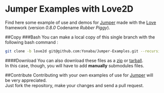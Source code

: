 Jumper Examples with Love2D
===========================

Find here some example of use and demos for [Jumper](https://github.com/Yonaba/Jumper) made with the [Love](http://love2d.org) framework (version *0.8.0* Codename *Rubber Piggy*).

##Copy
###Bash
You can make a local copy of this single branch with the following bash command :

```bash
git clone -b love2d git@github.com:Yonaba/Jumper-Examples.git --recursive
```

####Download
You can also download these files as a [zip](https://github.com/Yonaba/Jumper-Examples/zipball/love2d) or [tarball](https://github.com/Yonaba/Jumper-Examples/tarball/love2d).<br/>
In this case, though, you will have to add __manually__ submodules files.

##Contribute
Contributing with your own examples of use for [Jumper](https://github.com/Yonaba/Jumper) will be very appreciated. <br/>
Just fork the repository, make your changes and send a pull request.